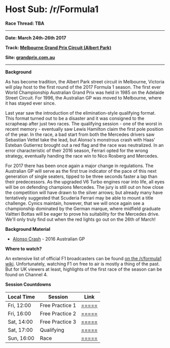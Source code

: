 # Host Sub: /r/Formula1

**Race Thread: TBA**

---
**Date: March 24th-26th 2017**

**Track: [Melbourne Grand Prix Circuit (Albert Park)](https://en.wikipedia.org/wiki/Melbourne_Grand_Prix_Circuit#/media/File:Albert_Lake_Park_Street_Circuit_in_Melbourne,_Australia.svg)**

**Site: [grandprix.com.au](http://www.grandprix.com.au/)**

---

**Background**

As has become tradition, the Albert Park street circuit in Melbourne, Victoria will play host to the first round of the 2017 Formula 1 season. The first ever World Championship Australian Grand Prix was held in 1985 on the Adelaide Street Circuit. For 1996, the Australian GP was moved to Melbourne, where it has stayed ever since.

Last year saw the introduction of the elimination-style qualifying format. This format turned out to be a disaster and it was consigned to the scrapheap after just two races. The qualifying session - one of the worst in recent memory - eventually saw Lewis Hamilton claim the first pole position of the year. In the race, a bad start from both the Mercedes drivers saw Sebastian Vettel take the lead, but Alonso's monstrous crash with Haas' Esteban Gutierrez brought out a red flag and the race was neutralized. In an error characteristic of their 2016 season, Ferrari opted for the wrong strategy, eventually handing the race win to Nico Rosberg and Mercedes.

For 2017 there has been once again a major change in regulations. The Australian GP will serve as the first true indicator of the pace of this next generation of single seaters, tipped to be three seconds faster a lap than their predecessors. As the upgraded V6 Turbo engines roar into life, all eyes will be on defending champions Mercedes. The jury is still out on how close the competition will have drawn to the silver arrows; but already many have tentatively suggested that Scuderia Ferrari may be able to mount a title challenge. Cynics maintain, however, that we will once again see a championship dominated by the German marque, where midfield graduate Valtteri Bottas will be eager to prove his suitability for the Mercedes drive. We'll only truly find out when the red lights go out on the 26th of March!

**Background Material**

* [Alonso Crash](https://www.youtube.com/watch?v=vT17vWFkl_w) - 2016 Australian GP


**Where to watch?**

An extensive list of official F1 broadcasters can be found [on the /r/formula1 wiki](https://www.reddit.com/r/formula1/wiki/index#wiki_where_to_watch). Unfortunately, watching F1 on free to air is mostly a thing of the past. But for UK viewers at least, highlights of the first race of the season can be found on Channel 4.

**Session Countdowns**

| Local Time | Session         | Link                                                                                                                 |
|------------|-----------------|----------------------------------------------------------------------------------------------------------------------|
| Fri, 12:00 | Free Practice 1 | [=====](https://www.timeanddate.com/countdown/to?iso=20170324T12&p0=152&msg=Australian+GP+-+FP1&font=cursive)        |
| Fri, 16:00 | Free Practice 2 | [=====](https://www.timeanddate.com/countdown/to?iso=20170324T16&p0=152&msg=Australian+GP+-+FP2&font=cursive)        |
| Sat, 14:00 | Free Practice 3 | [=====](https://www.timeanddate.com/countdown/to?iso=20170325T14&p0=152&msg=Australian+GP+-+FP3&font=cursive)         |
| Sat, 17:00 | Qualifying      | [=====](https://www.timeanddate.com/countdown/to?iso=20170325T17&p0=152&msg=Australian+GP+-+Qualifying&font=cursive) |
| Sun, 16:00 | Race            | [=====](https://www.timeanddate.com/countdown/to?iso=20170326T16&p0=152&msg=Australian+GP+-+Race&font=cursive)       |
